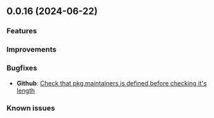 ## 0.0.16 (2024-06-22)

### Features

### Improvements

### Bugfixes
- **Github**: [Check that pkg.maintainers is defined before checking it's length](https://github.com/homebridge/homebridge-config-ui-x/pull/2069)

### Known issues
